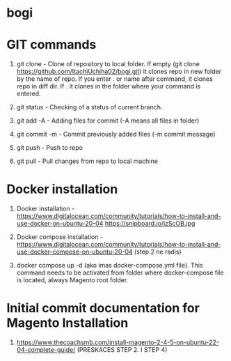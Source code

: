 # bogi

# GIT commands
1. git clone  - Clone of repository to local folder. If empty (git clone https://github.com/ItachiUchiha02/bogi.git) it clones repo in new folder by the name of repo. If you enter . or name after command, it clones repo in diff dir. If . it clones in the folder where your command is entered.

2. git status - Checking of a status of current branch.

3. git add -A - Adding files for commit (-A means all files in folder)

4. git commit -m - Commit previously added files (-m commit message)

5. git push - Push to repo

6. git pull - Pull changes from repo to local machine

# Docker installation

1. Docker installation - https://www.digitalocean.com/community/tutorials/how-to-install-and-use-docker-on-ubuntu-20-04
https://snipboard.io/jzScOB.jpg

2. Docker compose installation - https://www.digitalocean.com/community/tutorials/how-to-install-and-use-docker-compose-on-ubuntu-20-04 (step 2 ne radis)

3. docker compose up -d (ako imas docker-compose.yml file). This command needs to be activated from folder where docker-compose file is located, always Magento root folder.

# Initial commit documentation for Magento Installation
1. https://www.thecoachsmb.com/install-magento-2-4-5-on-ubuntu-22-04-complete-guide/
(PRESKACES STEP 2. I STEP 4)